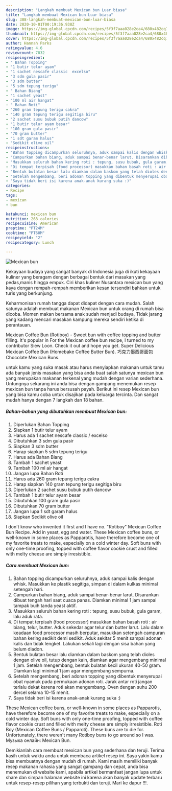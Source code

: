 ```yaml
---
description: "Langkah membuat Mexican bun Luar biasa"
title: "Langkah membuat Mexican bun Luar biasa"
slug: 308-langkah-membuat-mexican-bun-luar-biasa
date: 2020-10-01T00:19:36.938Z
image: https://img-global.cpcdn.com/recipes/5f3f7aaa028e2ca4/680x482cq70/mexican-bun-foto-resep-utama.jpg
thumbnail: https://img-global.cpcdn.com/recipes/5f3f7aaa028e2ca4/680x482cq70/mexican-bun-foto-resep-utama.jpg
cover: https://img-global.cpcdn.com/recipes/5f3f7aaa028e2ca4/680x482cq70/mexican-bun-foto-resep-utama.jpg
author: Hannah Parks
ratingvalue: 4.6
reviewcount: 7832
recipeingredient:
- " Bahan Topping"
- "1 butir telur ayam"
- "1 sachet nescafe classic  excelso"
- "3 sdm gula pasir"
- "3 sdm butter"
- "5 sdm tepung terigu"
- " Bahan Biang"
- "1 sachet yeast"
- "100 ml air hangat"
- " Bahan Roti"
- "260 gram tepung terigu cakra"
- "140 gram tepung terigu segitiga biru"
- "2 sachet susu bubuk putih dancow"
- "1 butir telur ayam besar"
- "100 gram gula pasir"
- "70 gram butter"
- "1 sdt garam halus"
- "Sedikit olive oil"
recipeinstructions:
- "Bahan topping dicampurkan seluruhnya, aduk sampai kalis dengan whisk. Masukkan ke plastik segitiga, simpan di dalam kulkas minimal setengah hari."
- "Campurkan bahan biang, aduk sampai benar-benar larut. Disarankan dibuat tengah hari saat cuaca panas. Diamkan minimal 1 jam sampai tampak buih tanda yeast aktif."
- "Masukkan seluruh bahan kering roti : tepung, susu bubuk, gula garam, lalu aduk rata."
- "Di tempat terpisah (food processor) masukkan bahan basah roti : air biang, telur, butter. Aduk sekedar agar telur dan butter larut. Lalu dalam keadaan food processor masih berputar, masukkan setengah campuran bahan kering sedikit demi sedikit. Aduk sekitar 5 menit sampai adonan kalis dan tidak lengket. Lakukan sekali lagi dengan sisa bahan yang belum diadon."
- "Bentuk bulatan besar lalu diamkan dalam baskom yang telah dioles dengan olive oil, tutup dengan kain, diamkan agar mengembang minimal 1 jam. Setelah mengembang, bentuk bulatan kecil ukuran 40-50 gram. Diamkan lagi minimal 1 jam agar mengembang sempurna."
- "Setelah mengembang, beri adonan topping yang dibentuk menyerupai obat nyamuk pada permukaan adonan roti. Jarak antar roti jangan terlalu dekat karena roti akan mengembang. Oven dengan suhu 200 dercel selama 10-15 menit."
- "Saya tidak beri isi karena anak-anak kurang suka :)"
categories:
- Recipe
tags:
- mexican
- bun

katakunci: mexican bun 
nutrition: 263 calories
recipecuisine: American
preptime: "PT24M"
cooktime: "PT60M"
recipeyield: "2"
recipecategory: Lunch

---
```



![Mexican bun](https://img-global.cpcdn.com/recipes/5f3f7aaa028e2ca4/680x482cq70/mexican-bun-foto-resep-utama.jpg)

Kekayaan budaya yang sangat banyak di Indonesia juga di ikuti kekayaan kuliner yang beragam dengan berbagai bentuk dari masakan yang pedas,manis hingga empuk. Ciri khas kuliner Nusantara mexican bun yang kaya dengan rempah-rempah memberikan kesan tersendiri bahkan untuk turis yang berkunjung.


Keharmonisan rumah tangga dapat didapat dengan cara mudah. Salah satunya adalah membuat makanan Mexican bun untuk orang di rumah bisa dicoba. Momen makan bersama anak sudah menjadi budaya, Tidak jarang yang kadang mencari masakan kampung mereka sendiri ketika di perantauan.

Mexican Coffee Bun (Rotiboy) - Sweet bun with coffee topping and butter filling. It&#39;s popular in For the Mexican coffee bun recipe, I turned to my contributor Siew Loon. Check it out and hope you get. Super Delicious Mexican Coffee Bun (Homebake Coffee Butter Bun). 巧克力墨西哥面包 Chocolate Mexican Buns.

untuk kamu yang suka masak atau harus menyiapkan makanan untuk tamu ada banyak jenis masakan yang bisa anda buat salah satunya mexican bun yang merupakan makanan terkenal yang mudah dengan varian sederhana. Untungnya sekarang ini anda bisa dengan gampang menemukan resep mexican bun tanpa harus bersusah payah.
Berikut ini resep Mexican bun yang bisa kamu coba untuk disajikan pada keluarga tercinta. Dan sangat mudah hanya dengan 7 langkah dan 18 bahan.


<!--inarticleads1-->

##### Bahan-bahan yang dibutuhkan membuat Mexican bun:

1. Diperlukan  Bahan Topping
1. Siapkan 1 butir telur ayam
1. Harus ada 1 sachet nescafe classic / excelso
1. Dibutuhkan 3 sdm gula pasir
1. Siapkan 3 sdm butter
1. Harap siapkan 5 sdm tepung terigu
1. Harus ada  Bahan Biang
1. Tambah 1 sachet yeast
1. Tambah 100 ml air hangat
1. Jangan lupa  Bahan Roti
1. Harus ada 260 gram tepung terigu cakra
1. Harap siapkan 140 gram tepung terigu segitiga biru
1. Diperlukan 2 sachet susu bubuk putih dancow
1. Tambah 1 butir telur ayam besar
1. Dibutuhkan 100 gram gula pasir
1. Dibutuhkan 70 gram butter
1. Jangan lupa 1 sdt garam halus
1. Siapkan Sedikit olive oil


I don&#39;t know who invented it first and I have no. &#34;Rotiboy&#34; Mexican Coffee Bun Recipe. Add in yeast, egg and water. These Mexican coffee buns, or well-known in some places as Papparotis, have therefore become one of my favorite treats to make, especially on a cold winter day. Soft buns with only one-time proofing, topped with coffee flavor cookie crust and filled with melty cheese are simply irresistible. 

<!--inarticleads2-->

##### Cara membuat  Mexican bun:

1. Bahan topping dicampurkan seluruhnya, aduk sampai kalis dengan whisk. Masukkan ke plastik segitiga, simpan di dalam kulkas minimal setengah hari.
1. Campurkan bahan biang, aduk sampai benar-benar larut. Disarankan dibuat tengah hari saat cuaca panas. Diamkan minimal 1 jam sampai tampak buih tanda yeast aktif.
1. Masukkan seluruh bahan kering roti : tepung, susu bubuk, gula garam, lalu aduk rata.
1. Di tempat terpisah (food processor) masukkan bahan basah roti : air biang, telur, butter. Aduk sekedar agar telur dan butter larut. Lalu dalam keadaan food processor masih berputar, masukkan setengah campuran bahan kering sedikit demi sedikit. Aduk sekitar 5 menit sampai adonan kalis dan tidak lengket. Lakukan sekali lagi dengan sisa bahan yang belum diadon.
1. Bentuk bulatan besar lalu diamkan dalam baskom yang telah dioles dengan olive oil, tutup dengan kain, diamkan agar mengembang minimal 1 jam. Setelah mengembang, bentuk bulatan kecil ukuran 40-50 gram. Diamkan lagi minimal 1 jam agar mengembang sempurna.
1. Setelah mengembang, beri adonan topping yang dibentuk menyerupai obat nyamuk pada permukaan adonan roti. Jarak antar roti jangan terlalu dekat karena roti akan mengembang. Oven dengan suhu 200 dercel selama 10-15 menit.
1. Saya tidak beri isi karena anak-anak kurang suka :)


These Mexican coffee buns, or well-known in some places as Papparotis, have therefore become one of my favorite treats to make, especially on a cold winter day. Soft buns with only one-time proofing, topped with coffee flavor cookie crust and filled with melty cheese are simply irresistible. Roti Boy (Mexican Coffee Buns / Papparoti). These buns are to die for. Unfortunately, there weren&#39;t many Rotiboy buns to go around so I was. Музыка онлайн: Mexican Bun. 

Demikianlah cara membuat mexican bun yang sederhana dan teruji. Terima kasih untuk waktu anda untuk membaca artikel resep ini. Saya yakin kamu bisa membuatnya dengan mudah di rumah. Kami masih memiliki banyak resep makanan rahasia yang sangat gampang dan cepat, anda bisa menemukan di website kami, apabila artikel bermanfaat jangan lupa untuk share dan simpan halaman website ini karena akan banyak update terbaru untuk resep-resep pilihan yang terbukti dan teruji. Mari ke dapur !!!. 
